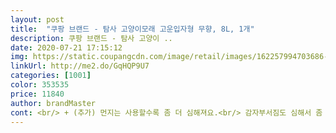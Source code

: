 ```yaml
---
layout: post 
title:  "쿠팡 브랜드 - 탐사 고양이모래 고운입자형 무향, 8L, 1개" 
description: 쿠팡 브랜드 - 탐사 고양이 ..
date: 2020-07-21 17:15:12 
img: https://static.coupangcdn.com/image/retail/images/162257994703686-69da50b1-e44f-4a1d-85f0-35d6de13245a.jpg 
linkUrl: http://me2.do/GqHQP9U7 
categories: [1001] 
color: 353535 
price: 11840 
author: brandMaster 
cont: <br/> + (추가) 먼지는 사용할수록 좀 더 심해져요.<br/> 감자부서짐도 심해서 좀 더 굵은입자로 재주문했습니다.<br/><br/>가장 애정하는 냥이 발을 지켜줄 수 있어요<br/>그동안 거의 회사별로 종류별로 써오면서 아직도 모래 유목민이긴한데 한참 계속 매직카펫만 쓰다가 역시나 비싸든 저렴한 모래든 오래쓰면 알갱이가 부서지면서 먼지나는건 다 마찬가지더라고요.<br/><br/>그리고 감자도 아주 잘 만들어집니다.<br/><br/>근데 이 탐사모래는 새로 부었을 때도 먼지날림이 거의 없어요.<br/> 그리고 집사가 사용하기 편한 포장!!! 정말 슈퍼 그뤠잇! 칭찬합니다!! 모래 쓰다 남은거 쓰러져서 엄마한테 혼났었는데... <br/>.<br/> 조금씩 부어서 쓸때도 너무 편하네요! 그리고 무거운 모래를 위한 손잡이까지 정말 집사 취향저격입니다.<br/><br/>기존에 사용하던 모래보다 부스럼이 덜하니 갈아주는 양도 줄고,<br/>기존에 일주일에 한번 전체 모래를 갈아줬다면 탐사모래 쓰면서 이주에 한번 전체 모래를 갈아줘요!<br/>남자들의 귀차니즘에 화장실을 일주일에 한번 갈아줘요.<br/><br/>남친네 고양이는 정말... <br/>.<br/> 안타깝거든요<br/>냥이도 뽀송한 모래에 신났는지 바로 감자 생산 돌입!<br/>냥이의 건강을 위해 두부모래를 사용하다가 두부모래는 냄새때문에 에버크린을 써왔는데요.<br/><br/>덕분에 모래 소모량도 줄었어요 (오예! 이제 난 통장요정)<br/>마지막으로 냥이가 화장실 다녀오면 발바닥에 상처나고 각질 생기고 했는데, 이건 부드러운 모래니 걱정 안해도 되겠죠?<br/>먼저 엄청 큰 박스가와서 깜짝놀랐습니다.<br/> ㅋㅋ<br/>며칠 안치워줘도 뽀송한 모래를 사용할 수 있을 것 같아요!<br/> 
---
```

 